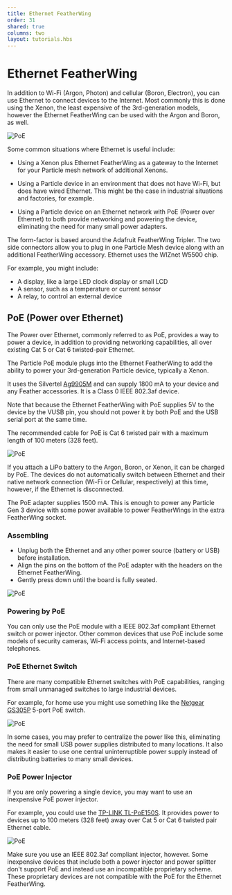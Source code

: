 ```yaml
---
title: Ethernet FeatherWing
order: 31
shared: true
columns: two
layout: tutorials.hbs
---
```


# Ethernet FeatherWing

In addition to Wi-Fi (Argon, Photon) and cellular (Boron, Electron), you can use Ethernet to connect devices to the Internet. Most commonly this is done using the Xenon, the least expensive of the 3rd-generation models, however the Ethernet FeatherWing can be used with the Argon and Boron, as well.

![PoE](/assets/images/ethernet-featherwing-2.jpg)

Some common situations where Ethernet is useful include:

- Using a Xenon plus Ethernet FeatherWing as a gateway to the Internet for your Particle mesh network of additional Xenons.

- Using a Particle device in an environment that does not have Wi-Fi, but does have wired Ethernet. This might be the case in industrial situations and factories, for example.

- Using a Particle device on an Ethernet network with PoE (Power over Ethernet) to both provide networking and powering the device, eliminating the need for many small power adapters.

The form-factor is based around the Adafruit FeatherWing Tripler. The two side connectors allow you to plug in one Particle Mesh device along with an additional FeatherWing accessory. Ethernet uses the WIZnet W5500 chip.

For example, you might include:

- A display, like a large LED clock display or small LCD
- A sensor, such as a temperature or current sensor
- A relay, to control an external device

## PoE (Power over Ethernet)

The Power over Ethernet, commonly referred to as PoE, provides a way to power a device, in addition to providing networking capabilities, all over existing Cat 5 or Cat 6 twisted-pair Ethernet. 

The Particle PoE module plugs into the Ethernet FeatherWing to add the ability to power your 3rd-generation Particle device, typically a Xenon.

It uses the Silvertel [Ag9905M](/assets/datasheets/Ag9900M.pdf) and can supply 1800 mA to your device and any Feather accessories. It is a Class 0 IEEE 802.3af device. 

Note that because the Ethernet FeatherWing with PoE supplies 5V to the device by the VUSB pin, you should not power it by both PoE and the USB serial port at the same time. 

The recommended cable for PoE is Cat 6 twisted pair with a maximum length of 100 meters (328 feet).

![PoE](/assets/images/poe-2.jpg)

If you attach a LiPo battery to the Argon, Boron, or Xenon, it can be charged by PoE. The devices do not automatically switch between Ethernet and their native network connection (Wi-Fi or Cellular, respectively) at this time, however, if the Ethernet is disconnected.

The PoE adapter supplies 1500 mA. This is enough to power any Particle Gen 3 device with some power available to power FeatherWings in the extra FeatherWing socket.

### Assembling

- Unplug both the Ethernet and any other power source (battery or USB) before installation.
- Align the pins on the bottom of the PoE adapter with the headers on the Ethernet FeatherWing.
- Gently press down until the board is fully seated.

![PoE](/assets/images/poe-install.jpg)

### Powering by PoE

You can only use the PoE module with a IEEE 802.3af compliant Ethernet switch or power injector. Other common devices that use PoE include some models of security cameras, Wi-Fi access points, and Internet-based telephones.

### PoE Ethernet Switch

There are many compatible Ethernet switches with PoE capabilities, ranging from small unmanaged switches to large industrial devices. 

For example, for home use you might use something like the [Netgear GS305P](https://www.amazon.com/dp/B01MRO4M73/) 5-port PoE switch.

![PoE](/assets/images/poe-switch.jpg)

In some cases, you may prefer to centralize the power like this, eliminating the need for small USB power supplies distributed to many locations. It also makes it easier to use one central uninterruptible power supply instead of distributing batteries to many small devices.

### PoE Power Injector

If you are only powering a single device, you may want to use an inexpensive PoE power injector. 

For example, you could use the [TP-LINK TL-PoE150S](https://www.amazon.com/TP-LINK-TL-PoE150S-Injector-Adapter-compliant/dp/B001PS9E5I). It provides power to devices up to 100 meters (328 feet) away over Cat 5 or Cat 6 twisted pair Ethernet cable.

![PoE](/assets/images/poe-injector.jpg)

Make sure you use an IEEE 802.3af compliant injector, however. Some inexpensive devices that include both a power injector and power splitter don't support PoE and instead use an incompatible proprietary scheme. These proprietary devices are not compatible with the PoE for the Ethernet FeatherWing.



